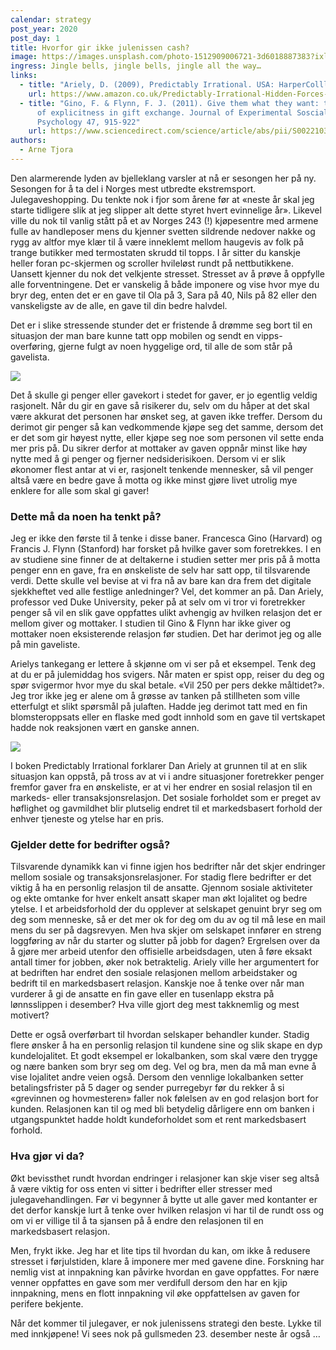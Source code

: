 ```yaml
---
calendar: strategy
post_year: 2020
post_day: 1
title: Hvorfor gir ikke julenissen cash?
image: https://images.unsplash.com/photo-1512909006721-3d6018887383?ixlib=rb-1.2.1&ixid=eyJhcHBfaWQiOjEyMDd9&auto=format&fit=crop&w=1100&q=60
ingress: Jingle bells, jingle bells, jingle all the way…
links:
  - title: "Ariely, D. (2009), Predictably Irrational. USA: HarperColllins"
    url: https://www.amazon.co.uk/Predictably-Irrational-Hidden-Forces-Decisions/dp/0007256531/ref=sr_1_1?crid=2ANNWRF4F42OX&dchild=1&keywords=predictably+irrational&qid=1605087351&sprefix=predict%2Caps%2C193&sr=8-1
  - title: "Gino, F. & Flynn, F. J. (2011). Give them what they want: the benefits
      of explicitness in gift exchange. Journal of Experimental Soscial
      Psychology 47, 915-922"
    url: https://www.sciencedirect.com/science/article/abs/pii/S0022103111000801
authors:
  - Arne Tjora
---
```

Den alarmerende lyden av bjelleklang varsler at nå er sesongen her på ny. Sesongen for å ta del i Norges mest utbredte ekstremsport. Julegaveshopping. Du tenkte nok i fjor som årene før at «neste år skal jeg starte tidligere slik at jeg slipper alt dette styret hvert evinnelige år». Likevel ville du nok til vanlig stått på et av Norges 243 (!) kjøpesentre med armene fulle av handleposer mens du kjenner svetten sildrende nedover nakke og rygg av altfor mye klær til å være inneklemt mellom haugevis av folk på trange butikker med termostaten skrudd til topps. I år sitter du kanskje heller foran pc-skjermen og scroller hvileløst rundt på nettbutikkene. Uansett kjenner du nok det velkjente stresset. Stresset av å prøve å oppfylle alle forventningene. Det er vanskelig å både imponere og vise hvor mye du bryr deg, enten det er en gave til Ola på 3, Sara på 40, Nils på 82 eller den vanskeligste av de alle, en gave til din bedre halvdel.

Det er i slike stressende stunder det er fristende å drømme seg bort til en situasjon der man bare kunne tatt opp mobilen og sendt en vipps-overføring, gjerne fulgt av noen hyggelige ord, til alle de som står på gavelista. 

![](assets/vipps.png)



Det å skulle gi penger eller gavekort i stedet for gaver, er jo egentlig veldig rasjonelt. Når du gir en gave så risikerer du, selv om du håper at det skal være akkurat det personen har ønsket seg, at gaven ikke treffer. Dersom du derimot gir penger så kan vedkommende kjøpe seg det samme, dersom det er det som gir høyest nytte, eller kjøpe seg noe som personen vil sette enda mer pris på. Du sikrer derfor at mottaker av gaven oppnår minst like høy nytte med å gi penger og fjerner nedsiderisikoen. Dersom vi er slik økonomer flest antar at vi er, rasjonelt tenkende mennesker, så vil penger altså være en bedre gave å motta og ikke minst gjøre livet utrolig mye enklere for alle som skal gi gaver!



### Dette må da noen ha tenkt på?

Jeg er ikke den første til å tenke i disse baner. Francesca Gino (Harvard) og Francis J. Flynn (Stanford) har forsket på hvilke gaver som foretrekkes. I en av studiene sine finner de at deltakerne i studien setter mer pris på å motta penger enn en gave, fra en ønskeliste de selv har satt opp, til tilsvarende verdi. Dette skulle vel bevise at vi fra nå av bare kan dra frem det digitale sjekkheftet ved alle festlige anledninger?
Vel, det kommer an på. Dan Ariely, professor ved Duke University, peker på at selv om vi tror vi foretrekker penger så vil en slik gave oppfattes ulikt avhengig av hvilken relasjon det er mellom giver og mottaker. I studien til Gino & Flynn har ikke giver og mottaker noen eksisterende relasjon før studien. Det har derimot jeg og alle på min gaveliste. 

Arielys tankegang er lettere å skjønne om vi ser på et eksempel. Tenk deg at du er på julemiddag hos svigers. Når maten er spist opp, reiser du deg og spør svigermor hvor mye du skal betale. «Vil 250 per pers dekke måltidet?». Jeg tror ikke jeg er alene om å grøsse av tanken på stillheten som ville etterfulgt et slikt spørsmål på julaften. Hadde jeg derimot tatt med en fin blomsteroppsats eller en flaske med godt innhold som en gave til vertskapet hadde nok reaksjonen vært en ganske annen.

![](assets/julemiddag.png)



I boken Predictably Irrational forklarer Dan Ariely at grunnen til at en slik situasjon kan oppstå, på tross av at vi i andre situasjoner foretrekker penger fremfor gaver fra en ønskeliste, er at vi her endrer en sosial relasjon til en markeds- eller transaksjonsrelasjon. Det sosiale forholdet som er preget av høflighet og gavmildhet blir plutselig endret til et markedsbasert forhold der enhver tjeneste og ytelse har en pris.



### Gjelder dette for bedrifter også?

Tilsvarende dynamikk kan vi finne igjen hos bedrifter når det skjer endringer mellom sosiale og transaksjonsrelasjoner. For stadig flere bedrifter er det viktig å ha en personlig relasjon til de ansatte. Gjennom sosiale aktiviteter og ekte omtanke for hver enkelt ansatt skaper man økt lojalitet og bedre ytelse. I et arbeidsforhold der du opplever at selskapet genuint bryr seg om deg som menneske, så er det mer ok for deg om du av og til må lese en mail mens du ser på dagsrevyen. Men hva skjer om selskapet innfører en streng loggføring av når du starter og slutter på jobb for dagen? Ergrelsen over da å gjøre mer arbeid utenfor den offisielle arbeidsdagen, uten å føre eksakt antall timer for jobben, øker nok betraktelig. Ariely ville her argumentert for at bedriften har endret den sosiale relasjonen mellom arbeidstaker og bedrift til en markedsbasert relasjon. Kanskje noe å tenke over når man vurderer å gi de ansatte en fin gave eller en tusenlapp ekstra på lønnsslippen i desember? Hva ville gjort deg mest takknemlig og mest motivert?

Dette er også overførbart til hvordan selskaper behandler kunder. Stadig flere ønsker å ha en personlig relasjon til kundene sine og slik skape en dyp kundelojalitet. Et godt eksempel er lokalbanken, som skal være den trygge og nære banken som bryr seg om deg. Vel og bra, men da må man evne å vise lojalitet andre veien også. Dersom den vennlige lokalbanken setter betalingsfrister på 5 dager og sender purregebyr før du rekker å si «grevinnen og hovmesteren» faller nok følelsen av en god relasjon bort for kunden. Relasjonen kan til og med bli betydelig dårligere enn om banken i utgangspunktet hadde holdt kundeforholdet som et rent markedsbasert forhold.



### Hva gjør vi da?

Økt bevissthet rundt hvordan endringer i relasjoner kan skje viser seg altså å være viktig for oss enten vi sitter i bedrifter eller stresser med julegavehandlingen. Før vi begynner å bytte ut alle gaver med kontanter er det derfor kanskje lurt å tenke over hvilken relasjon vi har til de rundt oss og om vi er villige til å ta sjansen på å endre den relasjonen til en markedsbasert relasjon.

Men, frykt ikke. Jeg har et lite tips til hvordan du kan, om ikke å redusere stresset i førjulstiden, klare å imponere mer med gavene dine. Forskning har nemlig vist at innpakning kan påvirke hvordan en gave oppfattes. For nære venner oppfattes en gave som mer verdifull dersom den har en kjip innpakning, mens en flott innpakning vil øke oppfattelsen av gaven for perifere bekjente.

Når det kommer til julegaver, er nok julenissens strategi den beste. Lykke til med innkjøpene! Vi sees nok på gullsmeden 23. desember neste år også …